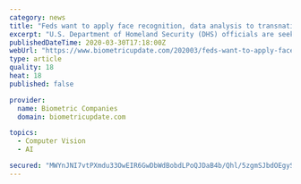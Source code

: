 ```yaml
---
category: news
title: "Feds want to apply face recognition, data analysis to transnational gangs"
excerpt: "U.S. Department of Homeland Security (DHS) officials are seeking quotes for a cloud-based, biometric facial recognition application that can help federal law enforcement officials “identify, track, disrupt and dismantle” transnational gangs operating ..."
publishedDateTime: 2020-03-30T17:18:00Z
webUrl: "https://www.biometricupdate.com/202003/feds-want-to-apply-face-recognition-data-analysis-to-transnational-gangs"
type: article
quality: 18
heat: 18
published: false

provider:
  name: Biometric Companies
  domain: biometricupdate.com

topics:
  - Computer Vision
  - AI

secured: "MWYnJNI7vtPXmdu33OwEIR6GwDbWdBobdLPoQJDaB4b/Qhl/5zgmSJbdOEgySX/0vO2KWIColGW3KT7ihs1dmK0VJjHNTJ+j7vUlGoh4Zon6inQ2qTrGQQ6MG6Yb9cnL4PievRJgmx0l4hN+szXfEncNrqO/uJOOo/kD1KLsRaLwJ+wRMwN2oSp2a9Up84HsSt99Lb02SkYIlyLzf0EDur7NuRr5vdawLsBiXID+nFxv7NvqctMfQRhSRdUQHVJeKuaujktUfd+0fs3/ieTecQ2BwKlDQ19bmoFmTW1yKMlTL3fRrKUr5DCO+0YwGGx1bFYy3VRPBq7OIA0dvrtAsxKbTY+wa1cgqQV2hiK6nxV5mKU5xBdAvK8gygxVpY3TBX9Xmc6URyNFc8zl8Nfp3s95KoofCr61uWsRiMls4uq4B3a66P6DwAV5eM4yrrncWP26dpJGKWX5L+2YJOcpwNqOtZHTB6xmAL9zpUfyFT4=;mG2WDH0SYzk+C3OD7bSN9g=="
---
```


